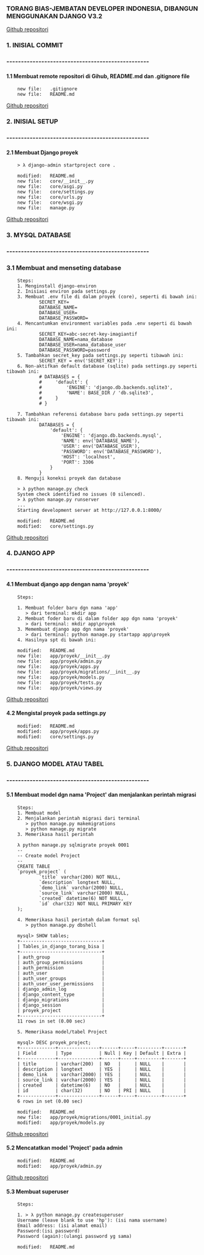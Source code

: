 ### TORANG BIAS-JEMBATAN DEVELOPER INDONESIA, DIBANGUN MENGGUNAKAN DJANGO V3.2


<a href="https://github.com/gurnitha/django-torang-bisa" target="_blank">Github repositori</a>


### 1. INISIAL COMMIT
### -------------------------------------------------


#### 1.1 Membuat remote repositori di Gihub, README.md dan .gitignore file

        new file:   .gitignore
        new file:   README.md

<a href="https://github.com/gurnitha/django-torang-bisa/commits/main" target="_blank">Github repositori</a>


### 2. INISIAL SETUP
### -------------------------------------------------


#### 2.1 Membuat Django proyek

        > λ django-admin startproject core .

        modified:   README.md
        new file:   core/__init__.py
        new file:   core/asgi.py
        new file:   core/settings.py
        new file:   core/urls.py
        new file:   core/wsgi.py
        new file:   manage.py

<a href="https://github.com/gurnitha/django-torang-bisa/commits/main" target="_blank" rel="noopener noreferrer">Github repositori</a>


### 3. MYSQL DATABASE
### -------------------------------------------------


### 3.1 Membuat and menseting database

        Steps:
        1. Menginstall django-environ
        2. Inisiasi environ pada settings.py 
        3. Membuat .env file di dalam proyek (core), seperti di bawah ini:
                SECRET_KEY=
                DATABASE_NAME=
                DATABASE_USER=
                DATABASE_PASSWORD=
        4. Mencantumkan environment variables pada .env seperti di bawah ini:
                SECRET_KEY=abc-secret-key-imagiantif
                DATABASE_NAME=nama_database
                DATABASE_USER=nama_database_user
                DATABASE_PASSWORD=password
        5. Tambahkan secret_key pada settings.py seperti tibawah ini:
                SECRET_KEY = env('SECRET_KEY');
        6. Non-aktifkan default database (sqlite) pada settings.py seperti tibawah ini:
                # DATABASES = {
                #     'default': {
                #         'ENGINE': 'django.db.backends.sqlite3',
                #         'NAME': BASE_DIR / 'db.sqlite3',
                #     }
                # }

        7. Tambahkan referensi database baru pada settings.py seperti tibawah ini:
                DATABASES = {
                    'default': {
                        'ENGINE': 'django.db.backends.mysql',
                        'NAME': env('DATABASE_NAME'),
                        'USER': env('DATABASE_USER'),
                        'PASSWORD': env('DATABASE_PASSWORD'),
                        'HOST': 'localhost',
                        'PORT': 3306
                    }
                }
        8. Menguji koneksi proyek dan database

        > λ python manage.py check
        System check identified no issues (0 silenced).
        > λ python manage.py runserver
        ...
        Starting development server at http://127.0.0.1:8000/

        modified:   README.md
        modified:   core/settings.py

<a href="https://github.com/gurnitha/django-torang-bisa/commit/ba06979cf35628726f0f1feca15a95811755ad05" target="_blank" rel="noopener noreferrer">Github repositori</a>


### 4. DJANGO APP
### -------------------------------------------------


#### 4.1 Membuat django app dengan nama 'proyek'

        Steps:

        1. Membuat folder baru dgn nama 'app'
           > dari terminal: mkdir app
        2. Membuat foder baru di dalam folder app dgn nama 'proyek'
           > dari terminal: mkdir app\proyek
        3. Memembuat django app dgn nama 'proyek'
           > dari terminal: python manage.py startapp app\proyek
        4. Hasilnya spt di bawah ini:

        modified:   README.md
        new file:   app/proyek/__init__.py
        new file:   app/proyek/admin.py
        new file:   app/proyek/apps.py
        new file:   app/proyek/migrations/__init__.py
        new file:   app/proyek/models.py
        new file:   app/proyek/tests.py
        new file:   app/proyek/views.py       

<a href="https://github.com/gurnitha/django-torang-bisa/commit/134ee3940b5dc1375525df4cc318326c4d462c6e" target="_blank" rel="noopener noreferrer">Github repositori</a>


#### 4.2 Mengistal proyek pada settings.py

        modified:   README.md
        modified:   app/proyek/apps.py
        modified:   core/settings.py

<a href="https://github.com/gurnitha/django-torang-bisa/commit/5d99f6cb698d4dc6b2e220f604c50119b4254e0b" target="_blank" rel="noopener noreferrer">Github repositori</a>


### 5. DJANGO MODEL ATAU TABEL
### -------------------------------------------------


#### 5.1 Membuat model dgn nama 'Project' dan menjalankan perintah migrasi

        Steps:
        1. Membuat model
        2. Menjalankan perintah migrasi dari terminal
           > python manage.py makemigrations
           > python manage.py migrate
        3. Memerikasa hasil perintah

        λ python manage.py sqlmigrate proyek 0001
        --
        -- Create model Project
        --
        CREATE TABLE 
        `proyek_project` (
                `title` varchar(200) NOT NULL, 
                `description` longtext NULL, 
                `demo_link` varchar(2000) NULL, 
                `source_link` varchar(2000) NULL, 
                `created` datetime(6) NOT NULL, 
                `id` char(32) NOT NULL PRIMARY KEY
        ); 

        4. Memerikasa hasil perintah dalam format sql        
           > python manage.py dbshell 

        mysql> SHOW tables;
        +------------------------------+
        | Tables_in_django_torang_bisa |
        +------------------------------+
        | auth_group                   |
        | auth_group_permissions       |
        | auth_permission              |
        | auth_user                    |
        | auth_user_groups             |
        | auth_user_user_permissions   |
        | django_admin_log             |
        | django_content_type          |
        | django_migrations            |
        | django_session               |
        | proyek_project               |
        +------------------------------+
        11 rows in set (0.00 sec)

        5. Memerikasa model/tabel Project

        mysql> DESC proyek_project;
        +-------------+---------------+------+-----+---------+-------+
        | Field       | Type          | Null | Key | Default | Extra |
        +-------------+---------------+------+-----+---------+-------+
        | title       | varchar(200)  | NO   |     | NULL    |       |
        | description | longtext      | YES  |     | NULL    |       |
        | demo_link   | varchar(2000) | YES  |     | NULL    |       |
        | source_link | varchar(2000) | YES  |     | NULL    |       |
        | created     | datetime(6)   | NO   |     | NULL    |       |
        | id          | char(32)      | NO   | PRI | NULL    |       |
        +-------------+---------------+------+-----+---------+-------+
        6 rows in set (0.00 sec)        

        modified:   README.md
        new file:   app/proyek/migrations/0001_initial.py
        modified:   app/proyek/models.py

<a href="https://github.com/gurnitha/django-torang-bisa/commit/145523945e2981d089ee2370c82029a223befabf" target="_blank" rel="noopener noreferrer">Github repositori</a>


#### 5.2 Mencatatkan model 'Project' pada admin

        modified:   README.md
        modified:   app/proyek/admin.py

<a href="https://github.com/gurnitha/django-torang-bisa/commit/316d7e08437c6042f1494cd85bd86a589a3748f5" target="_blank" rel="noopener noreferrer">Github repositori</a>


#### 5.3 Membuat superuser

        Steps:

        1. > λ python manage.py createsuperuser
        Username (leave blank to use 'hp'): (isi nama username)
        Email address: (isi alamat email)
        Password:(isi password)
        Password (again):(ulangi password yg sama)

        modified:   README.md



















































































































































































































































































